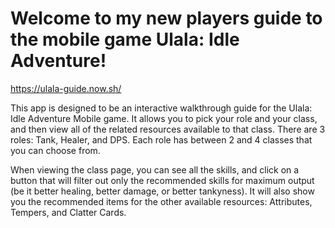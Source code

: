 # Welcome to my new players guide to the mobile game Ulala: Idle Adventure!

https://ulala-guide.now.sh/

This app is designed to be an interactive walkthrough guide for the Ulala: Idle Adventure Mobile game.
It allows you to pick your role and your class, and then view all of the related resources available
to that class.  There are 3 roles: Tank, Healer, and DPS.  Each role has between 2 and 4 classes that
you can choose from.

When viewing the class page, you can see all the skills, and click on a button that will filter out
only the recommended skills for maximum output (be it better healing, better damage, or better tankyness).
It will also show you the recommended items for the other available resources: Attributes, Tempers, and
Clatter Cards.


